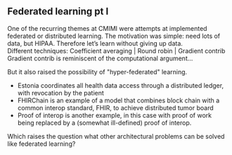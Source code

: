 ## Federated learning pt I
One of the recurring themes at CMIMI were attempts at implemented federated or distributed learning.  The motivation was simple: need lots of data, but HIPAA.  Therefore let’s learn without giving up data.  
Different techniques: Coefficient averaging | Round robin | Gradient contrib
Gradient contrib is reminiscent of the computational argument...

But it also raised the possibility of "hyper-federated" learning.
* Estonia coordinates all health data access through a distributed ledger, with revocation by the patient
* FHIRChain is an example of a model that combines block chain with a common interop standard, FHIR, to achieve distributed tumor board
* Proof of interop is another example, in this case with proof of work being replaced by a (somewhat ill-defined) proof of interop.
    
Which raises the question what other architectural problems can be solved like federated learning?
